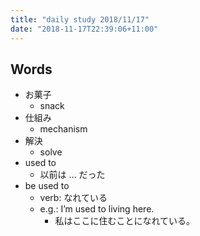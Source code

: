 ```yaml
---
title: "daily study 2018/11/17"
date: "2018-11-17T22:39:06+11:00"
---
```


## Words

- お菓子
    - snack
- 仕組み
    - mechanism
- 解決
    - solve
- used to
    - 以前は … だった
- be used to
    - verb: なれている
    - e.g.: I’m used to living here.
        - 私はここに住むことになれている。

